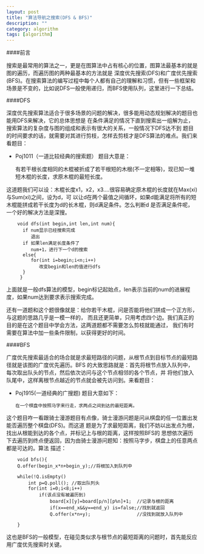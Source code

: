 ```yaml
---
layout: post
title: "算法导航之搜索(DFS & BFS)"
description: ""
category: algorithm
tags: [algorithm]
---
```

####前言

搜索是最常用的算法之一，更是在图算法中占有核心的位置，图算法最基本的就是图的遍历，而遍历图的两种最基本的方法就是
深度优先搜索(DFS)和广度优先搜索(BFS)。在搜索算法的编写过程中每个人都有自己的理解和习惯，但有一些框架和
场景是不变的，比如说DFS一般使用递归，而BFS使用队列，这里进行一下总结。

####DFS

深度优先搜索算法适合于很多场景的问题的解决，很多能用动态规划解决的题目也能用DFS来解决，它的总体思想是
在条件满足的情况下直到搜索出一组解为止，搜索算法的复杂度与图的组成和表示有很大的关系，一般情况下DFS达不到
题目的时间要求的话，就需要对其进行剪枝，怎样去剪枝才是DFS算法的难点。我们来看题目：

   * Poj1011（一道比较经典的搜索题）
   题目大意是：

        有若干根长度相同的木棍被折成了若干根短的木根(不一定相等)，现已知一堆短木棍的长度，求原木棍的最短长度。
    
   这道题我们可以设：木棍长度x1，x2，x3....很容易确定原木棍的长度就在Max(xi)与Sum(xi)之间，设为d，可
以让d在两个最值之间循环，如果d能满足将所有的短木棍能拼成若干长度为d的长木棍，则d满足条件。怎么判断d
是否满足条件呢，一个好的解决方法是深搜。

        void dfs(int begin,int len,int num){
          if num显示已经搜索完成
             退出
          if 如果len满足长度条件了
             num+1，进行下一个d的搜索
          else{
             for(int i=begin;i<n;i++)
                改变begin和len的值进行dfs
          } 
         }

   上面就是一般dfs算法的模型，begin标记起始点，len表示当前的num的进展程度，如果num达到要求表示搜索完成。

还有一道题和这个题很像就是：给你若干木棍，问是否能将他们拼成一个正方形，与这题的思路几乎是一模一样的，
而且还更简单，只用考虑四个边。我们真正的目的是在这个题目中学会方法，这两道题都不需要怎么剪枝就能通过，
我们有时需要在算法中加一些条件限制，以获得更好的时间。

####BFS

广度优先搜索最适合的场合就是求最短路径的问题，从根节点到目标节点的最短路径就是该图的广度优先遍历。BFS
的大致思路就是：首先将根节点放入队列中，每次取出队头的节点，然后依次访问与这个节点相邻的各个节点，并
将他们放入队尾中，这样离根节点越近的节点就会被先访问到。来看题目：

  * Poj1915(一道经典的广搜题)
    题目大意如下：

        在一个棋盘中按照马字来行走，求两点之间到达的最短距离。
        
这个题目咋一看跟骑士漫游题目有点像，骑士漫游问题是问从棋盘的任一位置出发能否遍历整个棋盘(DFS)。而这道
题是为了求最短距离，我们不妨以出发点为根，找出从根能到达的各个点，并标记上与根的距离，这样按照BFS的
思想依次遍历下去遍历到终点便返回，因为由骑士漫游问题知：按照马字步，棋盘上的任意两点都是可达的。算法
描述：

        void bfs(){
    	Q.offer(begin_x*n+begin_y);//将根加入到队列中
    
    	while(!Q.isEmpty()
    		int p=Q.poll(); //取出队列头
    		for(int i=0;i<8;i++)
    			if(该点没有被遍历到)
    				board[x][y]=board[p/n][p%n]+1;  //记录与根的距离
    				if(x==end_x&&y==end_y) is=false;//找到就返回
    				Q.offer(x*n+y);                 //没找到就放入队列中
 
        }

这也是BFS的一般模型，在碰见类似求与根节点的最短距离的问题时，首先能反应用广度优先搜索时关键。








































   
   
   
   
   
   
   
   
   
   
   
   
















        

   

     


















        























































        
        
        
        
        
        
        
        
        
        
        
        
        
        
        
        
        
        
        
        
        
        
        
        
        
        
        
        
        
        
        
        
        


































































  






























   
   
  
  
	
	
	
	
	
	
	
	
	
	
	
	
  